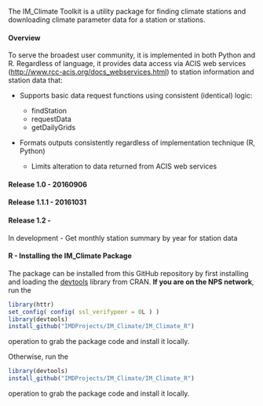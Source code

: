 The IM_Climate Toolkit is a utility package for finding climate stations and downloading climate parameter data for a station or stations.  

#### Overview ####

To serve the broadest user community, it is implemented in both Python and R. Regardless of language, it provides data access via ACIS web services (http://www.rcc-acis.org/docs_webservices.html) to station information and station data that:

+ Supports basic data request functions using consistent (identical) logic:

  * findStation
  * requestData
  * getDailyGrids

+ Formats outputs consistently regardless of implementation technique (R, Python)

  * Limits alteration to data returned from ACIS web services

#### Release 1.0 - 20160906 ####

#### Release 1.1.1 - 20161031 ####

#### Release 1.2 - ####

In development - Get monthly station summary by year for station data

#### R - Installing the IM_Climate Package ####

The package can be installed from this GitHub repository by first installing and loading the [devtools](https://github.com/hadley/devtools) library from CRAN. __If you are on the NPS network__, run the

```R
library(httr)
set_config( config( ssl_verifypeer = 0L ) )
library(devtools)
install_github("IMDProjects/IM_Climate/IM_Climate_R")
```
operation to grab the package code and install it locally. 


Otherwise, run the

```R
library(devtools)
install_github("IMDProjects/IM_Climate/IM_Climate_R")
```
operation to grab the package code and install it locally.
